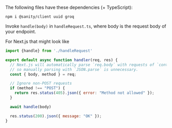 The following files have these dependencies (+ TypeScript):
```
npm i @sanity/client uuid groq 
```

Invoke `handle(body)` in `handleRequest.ts`, where body is the request body of your endpoint.

For Next.js that might look like

```js
import {handle} from './handleRequest'

export default async function handler(req, res) {
  // Next.js will automatically parse `req.body` with requests of `content-type: application/json`,
  // so manually parsing with `JSON.parse` is unnecessary.
  const { body, method } = req;

  // Ignore non-POST requests
  if (method !== "POST") {
    return res.status(405).json({ error: "Method not allowed" });
  }

  await handle(body)

  res.status(200).json({ message: "OK" });
}
```